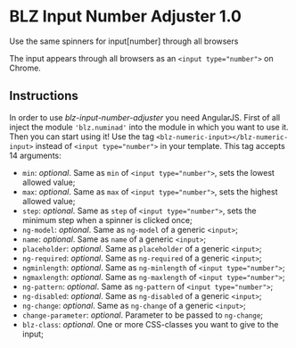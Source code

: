 # BLZ Input Number Adjuster 1.0
Use the same spinners for input[number] through all browsers

The input appears through all browsers as an `<input type="number">` on Chrome.

Instructions
------------
In order to use *blz-input-number-adjuster* you need AngularJS. 
First of all inject the module `'blz.numinad'` into the module in which you want to use it.
Then you can start using it! Use the tag `<blz-numeric-input></blz-numeric-input>` instead of `<input type="number">` in your template.
This tag accepts 14 arguments:
* `min`: *optional*. Same as `min` of `<input type="number">`, sets the lowest allowed value;
* `max`: *optional*. Same as `max` of `<input type="number">`, sets the highest allowed value;
* `step`: *optional*. Same as `step` of `<input type="number">`, sets the minimum step when a spinner is clicked once;
* `ng-model`: *optional*. Same as `ng-model` of a generic `<input>`;
* `name`: *optional*. Same as `name` of a generic `<input>`;
* `placeholder`: *optional*. Same as `placeholder` of a generic `<input>`;
* `ng-required`: *optional*. Same as `ng-required` of a generic `<input>`;
* `ngminlength`: *optional*. Same as `ng-minlength` of `<input type="number">`;
* `ngmaxlength`: *optional*. Same as `ng-maxlength` of `<input type="number">`;
* `ng-pattern`: *optional*. Same as `ng-pattern` of `<input type="number">`;
* `ng-disabled`: *optional*. Same as `ng-disabled`  of a generic `<input>`;
* `ng-change`: *optional*. Same as `ng-change`  of a generic `<input>`;
* `change-parameter`: *optional*. Parameter to be passed to `ng-change`;
* `blz-class`: *optional*. One or more CSS-classes you want to give to the input;
